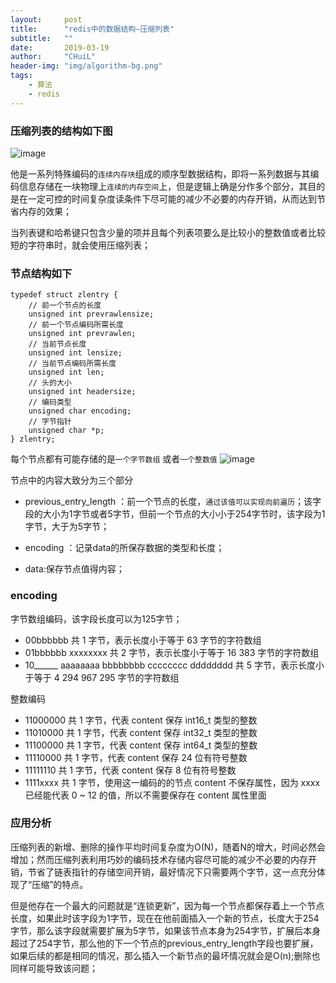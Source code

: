 ```yaml
---
layout:     post
title:      "redis中的数据结构—压缩列表"
subtitle:   ""
date:       2019-03-19
author:     "CHuiL"
header-img: "img/algorithm-bg.png"
tags:
    - 算法
    - redis
---
```


### 压缩列表的结构如下图
![image](/chuil/img/redis/19-08-26-13.png)

他是一系列特殊编码的`连续内存块`组成的顺序型数据结构，即将一系列数据与其编码信息存储在一块物理上`连续的内存空间`上，但是逻辑上确是分作多个部分，其目的是在一定可控的时间复杂度读条件下尽可能的减少不必要的内存开销，从而达到节省内存的效果；

当列表键和哈希键只包含少量的项并且每个列表项要么是比较小的整数值或者比较短的字符串时，就会使用压缩列表；


### 节点结构如下

```
typedef struct zlentry {
    // 前一个节点的长度
    unsigned int prevrawlensize;
    // 前一个节点编码所需长度
    unsigned int prevrawlen;
    // 当前节点长度
    unsigned int lensize;
    // 当前节点编码所需长度
    unsigned int len;
    // 头的大小
    unsigned int headersize;
    // 编码类型
    unsigned char encoding;
    // 字节指针
    unsigned char *p;
} zlentry;
```

每个节点都有可能存储的是`一个字节数组` 或者`一个整数值`
![image](/chuil/img/redis/19-08-26-14.png) 

节点中的内容大致分为三个部分
- previous_entry_length ：前一个节点的长度，`通过该值可以实现向前遍历`；该字段的大小为1字节或者5字节，但前一个节点的大小小于254字节时，该字段为1字节，大于为5字节；
- encoding ：记录data的所保存数据的类型和长度；

- data:保存节点值得内容；

### encoding
字节数组编码，该字段长度可以为125字节；
- 00bbbbbb 共 1 字节，表示长度小于等于 63 字节的字符数组
- 01bbbbbb xxxxxxxx 共 2 字节，表示长度小于等于 16 383 字节的字符数组
- 10______ aaaaaaaa bbbbbbbb cccccccc dddddddd 共 5 字节，表示长度小于等于 4 294 967 295 字节的字符数组

整数编码
- 11000000 共 1 字节，代表 content 保存 int16_t 类型的整数
- 11010000 共 1 字节，代表 content 保存 int32_t 类型的整数
- 11100000 共 1 字节，代表 content 保存 int64_t 类型的整数
- 11110000 共 1 字节，代表 content 保存 24 位有符号整数
- 11111110 共 1 字节，代表 content 保存 8 位有符号整数
- 1111xxxx 共 1 字节，使用这一编码的的节点 content 不保存属性，因为 xxxx 已经能代表 0 ~ 12 的值，所以不需要保存在 content 属性里面

### 应用分析
压缩列表的新增、删除的操作平均时间复杂度为O(N)，随着N的增大，时间必然会增加；然而压缩列表利用巧妙的编码技术存储内容尽可能的减少不必要的内存开销，节省了链表指针的存储空间开销，最好情况下只需要两个字节，这一点充分体现了“压缩”的特点。  


但是他存在一个最大的问题就是“连锁更新”，因为每一个节点都保存着上一个节点长度，如果此时该字段为1字节，现在在他前面插入一个新的节点，长度大于254字节，那么该字段就需要扩展为5字节，如果该节点本身为254字节，扩展后本身超过了254字节，那么他的下一个节点的previous_entry_length字段也要扩展，如果后续的都是相同的情况，那么插入一个新节点的最坏情况就会是O(n);删除也同样可能导致该问题；